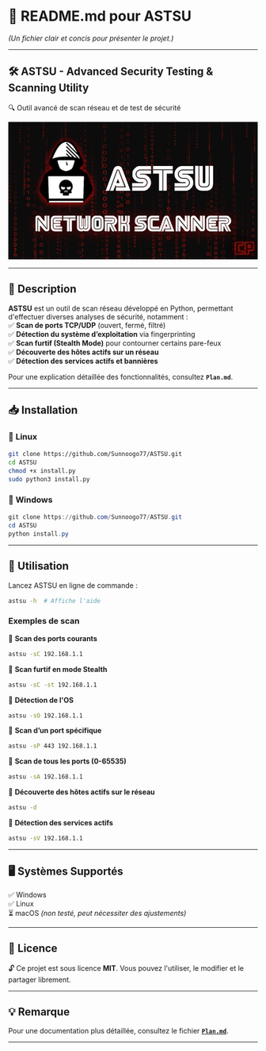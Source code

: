 # **📌 README.md pour ASTSU**  
*(Un fichier clair et concis pour présenter le projet.)*  

---

## **🛠 ASTSU - Advanced Security Testing & Scanning Utility**  
🔍 Outil avancé de scan réseau et de test de sécurité  

![ASTSU Logo](.img/ASTSU_bg.jpg)  

---

## **📖 Description**  
**ASTSU** est un outil de scan réseau développé en Python, permettant d'effectuer diverses analyses de sécurité, notamment :  
✅ **Scan de ports TCP/UDP** (ouvert, fermé, filtré)  
✅ **Détection du système d’exploitation** via fingerprinting  
✅ **Scan furtif (Stealth Mode)** pour contourner certains pare-feux  
✅ **Découverte des hôtes actifs sur un réseau**  
✅ **Détection des services actifs et bannières**  

Pour une explication détaillée des fonctionnalités, consultez **`Plan.md`**.  

---

## **📥 Installation**  

### 🔹 **Linux**  
```bash
git clone https://github.com/Sunnoogo77/ASTSU.git
cd ASTSU
chmod +x install.py
sudo python3 install.py
```

### 🔹 **Windows**  
```powershell
git clone https://github.com/Sunnoogo77/ASTSU.git
cd ASTSU
python install.py
```

---

## **🚀 Utilisation**  
Lancez ASTSU en ligne de commande :  
```bash
astsu -h  # Affiche l'aide
```

### **Exemples de scan**  
🔹 **Scan des ports courants**  
```bash
astsu -sC 192.168.1.1
```

🔹 **Scan furtif en mode Stealth**  
```bash
astsu -sC -st 192.168.1.1
```

🔹 **Détection de l'OS**  
```bash
astsu -sO 192.168.1.1
```

🔹 **Scan d’un port spécifique**  
```bash
astsu -sP 443 192.168.1.1
```

🔹 **Scan de tous les ports (0-65535)**  
```bash
astsu -sA 192.168.1.1
```

🔹 **Découverte des hôtes actifs sur le réseau**  
```bash
astsu -d
```

🔹 **Détection des services actifs**  
```bash
astsu -sV 192.168.1.1
```

---

## **🖥️ Systèmes Supportés**  
✅ Windows  
✅ Linux  
⏳ macOS *(non testé, peut nécessiter des ajustements)*  

---

## **📜 Licence**  
🔓 Ce projet est sous licence **MIT**. Vous pouvez l'utiliser, le modifier et le partager librement.  

---

## **💡 Remarque**  
Pour une documentation plus détaillée, consultez le fichier [**`Plan.md`**](Plan.md).  

---
  
